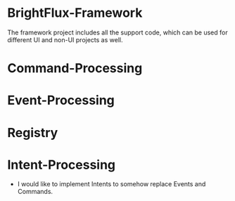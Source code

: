 # BrightFlux-Framework

The framework project includes all the support code, which can be used for different UI and non-UI projects as well.

# Command-Processing

# Event-Processing

# Registry

# Intent-Processing

* I would like to implement Intents to somehow replace Events and Commands.